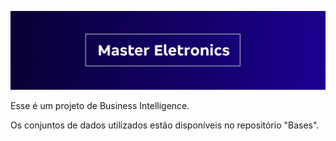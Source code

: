 ![](Layout/FundoGithub.png)

Esse é um projeto de Business Intelligence.

Os conjuntos de dados utilizados estão disponíveis no repositório "Bases".
